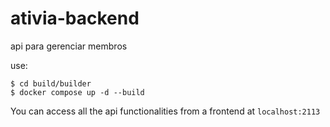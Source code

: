 # ativia-backend
api para gerenciar membros


use:

```
$ cd build/builder
$ docker compose up -d --build
```

You can access all the api functionalities from a frontend at `localhost:2113`